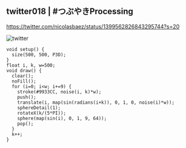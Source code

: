 ## twitter018 | #つぶやきProcessing 
https://twitter.com/nicolasbaez/status/1399562826843295744?s=20

![twitter](https://github.com/nicolasbaez/twitter018/blob/main/twitter018.gif)
```processing
void setup() {
  size(500, 500, P3D);
}
float i, k, w=500;
void draw() {
  clear();
  noFill();
  for (i=0; i<w; i+=9) {
    stroke(#9933CC, noise(i, k)*w);
    push();
    translate(i, map(sin(radians(i+k)), 0, 1, 0, noise(i)*w));
    sphereDetail(1);
    rotateX(k/(5*PI));
    sphere(map(sin(i), 0, 1, 9, 64));
    pop();
  }
  k++;
}
```
